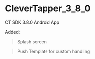 # CleverTapper_3_8_0
CT SDK 3.8.0 Android App

Added:
>Splash screen

>Push Template for custom handling 

